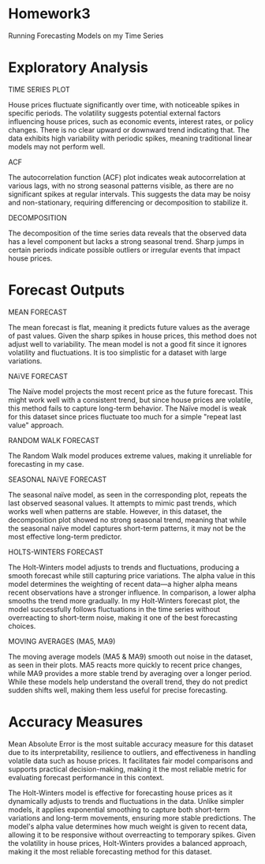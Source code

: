 # Homework3
Running Forecasting Models on my Time Series

# Exploratory Analysis 

TIME SERIES PLOT

House prices fluctuate significantly over time, with noticeable spikes in specific periods. The volatility suggests potential external factors influencing house prices, such as economic events, interest rates, or policy changes. There is no clear upward or downward trend indicating that. The data exhibits high variability with periodic spikes, meaning traditional linear models may not perform well. 

ACF 

The autocorrelation function (ACF) plot indicates weak autocorrelation at various lags, with no strong seasonal patterns visible, as there are no significant spikes at regular intervals. This suggests the data may be noisy and non-stationary, requiring differencing or decomposition to stabilize it.

DECOMPOSITION

The decomposition of the time series data reveals that the observed data has a level component but lacks a strong seasonal trend. Sharp jumps in certain periods indicate possible outliers or irregular events that impact house prices. 

# Forecast Outputs

MEAN FORECAST

The mean forecast is flat, meaning it predicts future values as the average of past values. Given the sharp spikes in house prices, this method does not adjust well to variability. The mean model is not a good fit since it ignores volatility and fluctuations. It is too simplistic for a dataset with large variations.

NAïVE FORECAST

The Naïve model projects the most recent price as the future forecast. This might work well with a consistent trend, but since house prices are volatile, this method fails to capture long-term behavior. The Naïve model is weak for this dataset since prices fluctuate too much for a simple "repeat last value" approach.

RANDOM WALK FORECAST

The Random Walk model produces extreme values, making it unreliable for forecasting in my case.

SEASONAL NAïVE FORECAST

The seasonal naïve model, as seen in the corresponding plot, repeats the last observed seasonal values. It attempts to mimic past trends, which works well when patterns are stable. However, in this dataset, the decomposition plot showed no strong seasonal trend, meaning that while the seasonal naïve model captures short-term patterns, it may not be the most effective long-term predictor.

HOLTS-WINTERS FORECAST

The Holt-Winters model adjusts to trends and fluctuations, producing a smooth forecast while still capturing price variations. The alpha value in this model determines the weighting of recent data—a higher alpha means recent observations have a stronger influence. In comparison, a lower alpha smooths the trend more gradually. In my Holt-Winters forecast plot, the model successfully follows fluctuations in the time series without overreacting to short-term noise, making it one of the best forecasting choices.

MOVING AVERAGES (MA5, MA9)

The moving average models (MA5 & MA9) smooth out noise in the dataset, as seen in their plots. MA5 reacts more quickly to recent price changes, while MA9 provides a more stable trend by averaging over a longer period. While these models help understand the overall trend, they do not predict sudden shifts well, making them less useful for precise forecasting.

# Accuracy Measures
Mean Absolute Error is the most suitable accuracy measure for this dataset due to its interpretability, resilience to outliers, and effectiveness in handling volatile data such as house prices. It facilitates fair model comparisons and supports practical decision-making, making it the most reliable metric for evaluating forecast performance in this context.

The Holt-Winters model is effective for forecasting house prices as it dynamically adjusts to trends and fluctuations in the data. Unlike simpler models, it applies exponential smoothing to capture both short-term variations and long-term movements, ensuring more stable predictions. The model's alpha value determines how much weight is given to recent data, allowing it to be responsive without overreacting to temporary spikes. Given the volatility in house prices, Holt-Winters provides a balanced approach, making it the most reliable forecasting method for this dataset.



